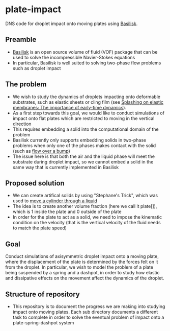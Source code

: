 # plate-impact
DNS code for droplet impact onto moving plates using [Basilisk](<http://basilisk.fr/>). 

<!-- Contributors: [Radu Cimpeanu](<https://warwick.ac.uk/fac/sci/maths/people/staff/cimpeanu/>), [Matthew Moore](<https://www.maths.ox.ac.uk/people/matthew.moore>), [James Oliver](<https://www.maths.ox.ac.uk/people/james.oliver>), [Ben Fudge & Alfonso Castrejón-Pita](<http://www2.eng.ox.ac.uk/fluidlab/members>) -->

## Preamble
* [Basilisk](<http://basilisk.fr/>) is an open source volume of fluid (VOF) package that can be used to solve the incompressible Navier-Stokes equations
* In particular, Basilisk is well suited to solving two-phase flow problems such as droplet impact

## The problem
* We wish to study the dynamics of droplets impacting onto deformable substrates, such as elastic sheets or cling film (see [Splashing on elastic membranes: The importance of early-time dynamics](<https://aip.scitation.org/doi/full/10.1063/1.2969755>)).
* As a first step towards this goal, we would like to conduct simulations of impact onto flat plates which are restricted to moving in the vertical direction
* This requires embedding a solid into the computational domain of the problem
* Basilisk currently only supports embedding solids in two-phase problems when only one of the phases makes contact with the solid (such as [flow over a bump](<http://basilisk.fr/src/examples/gaussian-ns.c>))
* The issue here is that both the air and the liquid phase will meet the substrate during droplet impact, so we cannot embed a solid in the same way that is currently implemented in Basilisk

## Proposed solution
* We can create artifical solids by using "Stephane's Trick", which was used to [move a cylinder through a liquid](<http://basilisk.fr/sandbox/popinet/movingcylinder.c>)
* The idea is to create another volume fraction (here we call it plate[]), which is 1 inside the plate and 0 outside of the plate
* In order for the plate to act as a solid, we need to impose the kinematic condition on the velocity (that is the vertical velocity of the fluid needs to match the plate speed)

## Goal
Conduct simulations of axisymmetric droplet impact onto a moving plate, where the displacement of the plate is determined by the forces felt on it from the droplet. In particular, we wish to model the problem of a plate being suspended by a spring and a dashpot, in order to study how elastic and dissipative effects on the movement affect the dynamics of the droplet. 

## Structure of repository
* This repository is to document the progress we are making into studying impact onto moving plates. Each sub directory documents a different task to complete in order to solve the eventual problem of impact onto a plate-spring-dashpot system